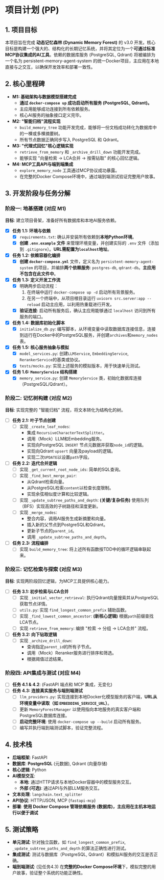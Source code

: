 # 项目计划 (PP)

## 1. 项目目标

本项目旨在完成 **动态记忆森林 (Dynamic Memory Forest)** 的 v3.0 开发。核心目标是构建一个强大的、结构化的长期记忆系统，并将其定位为一个**可通过标准MCP协议集成的AI工具**。依赖的数据库服务 (PostgreSQL, Qdrant) 将被编排为一个名为 persistent-memory-agent-system 的统一Docker项目，主应用在本地直接与之交互，以确保开发效率和部署一致性。

## 2. 核心里程碑

-   **M1: 基础架构与数据模型搭建完成**
    -   **通过 `docker-compose up` 成功启动所有服务 (PostgreSQL, Qdrant)。**
    -   主应用能够成功连接到所有依赖服务。
    -   核心AI服务的抽象接口定义完毕。
-   **M2: "智能归档"流程实现**
    -   `build_memory_tree` 功能开发完成，能够将一份文档成功转化为数据库中的一棵或多棵摘要树。
    -   所有节点数据正确同步写入 PostgreSQL 和 Qdrant。
-   **M3: "代理式回忆"核心逻辑实现**
    -   `retrieve_from_memory` 和 `_archive_drill_down` 功能开发完成。
    -   能够实现 "向量检索 -> LCA合并 -> 按需钻取" 的核心回忆逻辑。
-   **M4: MCP工具API与端到端集成**
    -   `explore_memory_node` 工具通过MCP协议成功暴露。
    -   在完整的Docker Compose环境中，通过端到端测试验证完整用户故事。

## 3. 开发阶段与任务分解

### **阶段一: 地基搭建 (对应 M1)**

**目标**: 建立项目骨架，准备好所有数据库和本地AI服务依赖。

- [x] **任务 1.1: 环境与依赖**
  - [x] `requirements.txt`: 确认并安装所有依赖到**本地Python环境**。
  - [x] **创建 `.env.example` 文件** 来管理环境变量，并创建实际的 `.env` 文件（添加到 `.gitignore`）。**URL需配置为`localhost`地址**。

- [x] **任务 1.2: 依赖容器化编排**
  - [x] **创建 `docker-compose.yml`** 文件，定义名为 `persistent-memory-agent-system` 的项目，并编排**两个依赖服务**: `postgres-db`, `qdrant-db`。**主应用不包含在此文件中**。

- [x] **任务 1.3: 定义开发工作流**
  - [x] 明确两步启动流程：
      1.  在终端中运行 `docker-compose up -d` 启动所有背景服务。
      2.  在另一个终端中，从项目根目录运行 `uvicorn src.server:app --reload` 启动主应用，以利用热重载进行开发。
  - [x] **验证连接**: 启动所有服务后，确认主应用能够通过 `localhost` 访问到所有服务的端口。

- [x] **任务 1.4: 数据库初始化脚本**
  - [x] `initialize_db.py`: 编写脚本，从环境变量中读取数据库连接信息，连接到运行在Docker中的PostgreSQL服务，并创建`archives`和`memory_nodes`表。

- [x] **任务 1.5: 核心服务抽象与模拟**
    - [x] `model_services.py`: 创建`LLMService`, `EmbeddingService`, `RerankerService`的基类或协议。
    - [x] `tests/mocks.py`: 实现上述服务的模拟版本，用于快速单元测试。

- [x] **任务 1.6: `MemoryService` 结构搭建**
    - [x] `memory_service.py`: 创建 `MemoryService` 类，初始化数据库连接（PostgreSQL/Qdrant）。

### **阶段二: 记忆树构建 (对应 M2)**

**目标**: 实现完整的 "智能归档" 流程，将文本转化为结构化的树。

-   [ ] **任务 2.1: 叶子节点创建**
    -   [ ] 实现 `_create_leaf_nodes`:
        -   集成 `RecursiveCharacterTextSplitter`。
        -   调用（Mock）LLM和Embedding服务。
        -   实现向PostgreSQL `INSERT` 节点元数据并获取`node_id`的逻辑。
        -   实现向Qdrant `upsert` 向量及payload的逻辑。
        -   实现二次`UPDATE`以设置`path`字段。
-   [ ] **任务 2.2: 迭代合并逻辑**
    -   [ ] 实现 `_get_current_root_node_ids`: 简单的SQL查询。
    -   [ ] 实现 `_find_best_merge_pair`:
        -   从Qdrant检索向量。
        -   从PostgreSQL检索`content`以检查长度限制。
        -   实现余弦相似度计算和比较逻辑。
    -   [ ] 实现 `_update_subtree_paths_and_depth`: **(关键/复杂任务)** 使用队列（BFS）实现高效的子树路径和深度更新。
    -   [ ] 实现 `_merge_nodes`:
        -   整合内容，调用AI服务生成新摘要和向量。
        -   插入新的父节点到PostgreSQL和Qdrant。
        -   更新子节点的`parent_id`。
        -   调用 `_update_subtree_paths_and_depth`。
-   [ ] **任务 2.3: 流程编排**
    -   [ ] 实现 `build_memory_tree`: 将上述所有函数按TDD中的循环逻辑串联起来。

### **阶段三: 记忆检索与探索 (对应 M3)**

**目标**: 实现两阶段回忆逻辑，为MCP工具提供核心能力。

-   [ ] **任务 3.1: 初步检索与LCA合并**
    -   [ ] 实现 `_initial_vector_retrieval`: 执行Qdrant向量搜索并从PostgreSQL获取节点详情。
    -   [ ] `utils.py`: 实现 `find_longest_common_prefix` 辅助函数。
    -   [ ] 实现 `_find_lowest_common_ancestor`: **(新核心逻辑)** 根据`path`前缀查找LCA节点。
    -   [ ] 实现 `retrieve_from_memory`: 编排 "检索 -> 分组 -> LCA合并" 流程。
-   [ ] **任务 3.2: 向下钻取逻辑**
    -   [ ] 实现 `_archive_drill_down`:
        -   查询指定`parent_id`的所有子节点。
        -   调用（Mock）Reranker服务进行排序和筛选。
        -   根据阈值过滤结果。

### **阶段四: API集成与测试 (对应 M4)**

- [ ] **任务 4.1 & 4.2**: (FastAPI 端点和 MCP 集成，无变化)
- [ ] **任务 4.3: 连接真实服务与端到端测试**
    - [ ] `llm_providers.py`: 实现连接到本地Docker化模型服务的客户端，**URL从环境变量中读取（如 `EMBEDDING_SERVICE_URL`）**。
    - [ ] 更新 `MemoryForestManager` 以使用指向本地服务的真实客户端和PostgreSQL数据库连接。
    - [ ] **启动完整环境**: 使用 `docker-compose up --build` 启动所有服务。
    - [ ] 编写并执行端到端测试脚本，验证完整流程。

## 4. 技术栈

-   **后端框架**: FastAPI
-   **数据库**: **PostgreSQL** (元数据), Qdrant (向量存储)
-   **核心逻辑**: Python
-   **AI模型交互**:
    -   **本地**: 通过HTTP请求与本地Docker容器中的模型服务交互。
    -   **外部 (可选)**: 通过API与外部LLM服务交互。
-   **文本处理**: `langchain.text_splitter`
-   **API协议**: HTTP/JSON, MCP (`fastapi-mcp`)
-   **部署**: **使用 Docker Compose 管理依赖服务 (数据库)，主应用在主机本地运行以便于调试**

## 5. 测试策略

-   **单元测试**: 针对独立函数，如 `find_longest_common_prefix`, `_update_subtree_paths_and_depth` 的算法正确性进行测试。
-   **集成测试**: 测试与数据库（PostgreSQL, Qdrant）和模拟AI服务的交互是否正确。
-   **端到端测试**: (见任务4.3) 在**完整的Docker Compose环境**下，模拟完整的用户故事，验证整个系统的功能正确性。